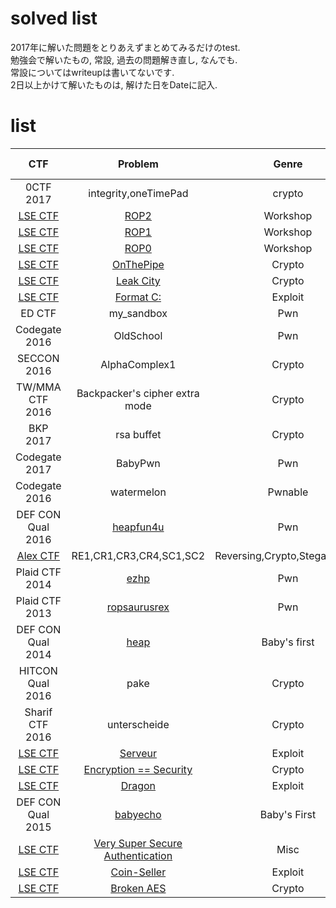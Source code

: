 # solved list
2017年に解いた問題をとりあえずまとめてみるだけのtest.  
勉強会で解いたもの, 常設, 過去の問題解き直し, なんでも.  
常設についてはwriteupは書いてないです.  
2日以上かけて解いたものは, 解けた日をDateに記入.

# list
| CTF        | Problem     | Genre        | Write-up |Date        |
|:----------:|:-----------:|:------------:|:-----------:|:------------:|
|0CTF 2017|integrity,oneTimePad|crypto|[link](http://kyuri.hatenablog.jp/entry/2017/03/20/110926)|2017/3/20|
|[LSE CTF](https://ctf.lse.epita.fr/ex/)|[ROP2](https://ctf.lse.epita.fr/ex/74/)|Workshop||2017/3/14|
|[LSE CTF](https://ctf.lse.epita.fr/ex/)|[ROP1](https://ctf.lse.epita.fr/ex/73/)|Workshop||2017/3/14|
|[LSE CTF](https://ctf.lse.epita.fr/ex/)|[ROP0](https://ctf.lse.epita.fr/ex/72/)|Workshop||2017/3/14|
|[LSE CTF](https://ctf.lse.epita.fr/ex/)|[OnThePipe](https://ctf.lse.epita.fr/ex/59/)|Crypto||2017/3/14|
|[LSE CTF](https://ctf.lse.epita.fr/ex/)|[Leak City](https://ctf.lse.epita.fr/ex/58/)|Crypto||2017/3/13|
|[LSE CTF](https://ctf.lse.epita.fr/ex/)|[Format C:](https://ctf.lse.epita.fr/ex/5/)|Exploit||2017/3/12|
|ED CTF|my_sandbox|Pwn|[link](http://kyuri.hatenablog.jp/entry/2017/03/12/140543)|2017/3/12|
|Codegate 2016|OldSchool|Pwn|[link](http://kyuri.hatenablog.jp/entry/2017/03/10/185357)|2017/3/10|
|SECCON 2016|AlphaComplex1|Crypto|[link](http://kyuri.hatenablog.jp/entry/2017/03/06/212843)|2017/3/6|
|TW/MMA CTF 2016|Backpacker's cipher extra mode|Crypto|[link](http://kyuri.hatenablog.jp/entry/2017/02/28/163238)|2017/2/28|
|BKP 2017|rsa buffet|Crypto|[link](https://github.com/iero-kyuri/ctf/tree/master/writeup/bkp2017/rsa-buffet)|2017/2/27|
|Codegate 2017|BabyPwn|Pwn|[link](https://github.com/iero-kyuri/ctf/tree/master/writeup/codegate2017/BabyPwn)|2017/2/10|
|Codegate 2016|watermelon|Pwnable|[link](https://github.com/iero-kyuri/ctf/tree/master/writeup/codegate2016/watermelon)|2017/2/9|
|DEF CON Qual 2016|[heapfun4u](https://github.com/ctfs/write-ups-2016/tree/master/def-con-ctf-qualifiers-2016/pwn/heapfun4u)|Pwn|[link](https://github.com/iero-kyuri/ctf/tree/master/writeup/defcon2016/heapfun4u)|2017/2/9|
|[Alex CTF](https://ctf.oddcoder.com/)|RE1,CR1,CR3,CR4,SC1,SC2|Reversing,Crypto,Stegano,PPC||2017/2/6|
|Plaid CTF 2014|[ezhp](https://github.com/ctfs/write-ups-2014/blob/master/plaid-ctf-2014/ezhp/README.md)|Pwn|[link](https://github.com/iero-kyuri/ctf/tree/master/writeup/plaid2014)|2017/1/29|
|Plaid CTF 2013|[ropsaurusrex](http://shell-storm.org/repo/CTF/PlaidCTF-2013/Pwnable/ropasaurusrex-200/)|Pwn|[link](https://github.com/iero-kyuri/ctf/tree/master/writeup/plaid2013/ropsaurusrex)|2017/1/27|
|DEF CON Qual 2014|[heap](https://github.com/ctfs/write-ups-2014/blob/master/def-con-ctf-qualifier-2014/heap/README.md)|Baby's first|[link](https://github.com/iero-kyuri/ctf/tree/master/writeup/defcon2014/heap)|2017/1/25|
|HITCON Qual 2016|pake|Crypto|[link](https://github.com/iero-kyuri/ctf/tree/master/writeup/hitcon2016/pake)|2017/1/25|
|Sharif CTF 2016|unterscheide|Crypto|[link](https://github.com/iero-kyuri/ctf/tree/master/writeup/sharif2016/unterscheide)|2017/1/18|
|[LSE CTF](https://ctf.lse.epita.fr/ex/)|[Serveur](https://ctf.lse.epita.fr/ex/38/)|Exploit||2017/1/17|
|[LSE CTF](https://ctf.lse.epita.fr/ex/)|[Encryption == Security](https://ctf.lse.epita.fr/ex/16/)|Crypto||2017/1/16|
|[LSE CTF](https://ctf.lse.epita.fr/ex/)|[Dragon](https://ctf.lse.epita.fr/ex/43/)|Exploit||2017/1/15|
|DEF CON Qual 2015|[babyecho](https://github.com/ctfs/write-ups-2015/blob/master/defcon-qualifier-ctf-2015/babys-first/babyecho/README.md)|Baby's First||2017/1/15|
|[LSE CTF](https://ctf.lse.epita.fr/ex/)|[Very Super Secure Authentication](https://ctf.lse.epita.fr/ex/10/)|Misc||2017/1/14|
|[LSE CTF](https://ctf.lse.epita.fr/ex/)|[Coin-Seller](https://ctf.lse.epita.fr/ex/37/)|Exploit||2017/1/14|
|[LSE CTF](https://ctf.lse.epita.fr/ex/)|[Broken AES](https://ctf.lse.epita.fr/ex/25/)|Crypto||2017/1/13|
